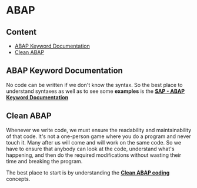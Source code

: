 # ABAP

## Content
- [ABAP Keyword Documentation](#abap-keyword-documentation)
- [Clean ABAP](#clean-abap)


## ABAP Keyword Documentation

No code can be written if we don't know the syntax. So the best place to understand syntaxes as well as to see some **examples** is the [**SAP - ABAP Keyword Documentation**](https://help.sap.com/doc/abapdocu_752_index_htm/7.52/en-us/abenabap.htm)


## Clean ABAP 

Whenever we write code, we must ensure the readability and maintainability of that code.
It's not a one-person game where you do a program and never touch it.
Many after us will come and will work on the same code. So we have to ensure that anybody can look at the code, understand what's happening, and then do the required modifications without wasting their time and breaking the program.

The best place to start is by understanding the [**Clean ABAP coding**](https://github.com/SAP/styleguides/blob/main/clean-abap/CleanABAP.md) concepts.
